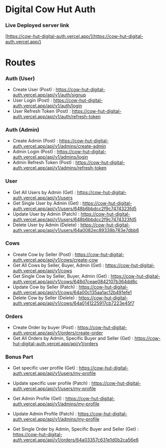 # Digital Cow Hut Auth

### Live Deployed server link

[https://cow-hut-digital-auth.vercel.app/](https://cow-hut-digital-auth.vercel.app/)

# Routes

### Auth (User)

- Create User (Post) : https://cow-hut-digital-auth.vercel.app/api/v1/auth/signup
- User Login (Post) : https://cow-hut-digital-auth.vercel.app/api/v1/auth/login
- User Refresh Token (Post) : https://cow-hut-digital-auth.vercel.app/api/v1/auth/refresh-token

### Auth (Admin)

- Create Admin (Post) : https://cow-hut-digital-auth.vercel.app/api/v1/admins/create-admin
- Admin Login (Post) : https://cow-hut-digital-auth.vercel.app/api/v1/admins/login
- Admin Refresh Token (Post) : https://cow-hut-digital-auth.vercel.app/api/v1/admins/refresh-token

### User

- Get All Users by Admin (Get) : https://cow-hut-digital-auth.vercel.app/api/v1/users
- Get Single User by Admin (Get) : https://cow-hut-digital-auth.vercel.app/api/v1/users/648b6bbdcc2f9c7474323fd5
- Update User by Admin (Patch) : https://cow-hut-digital-auth.vercel.app/api/v1/users/648b6bbdcc2f9c7474323fd5
- Delete User by Admin (Delete) : https://cow-hut-digital-auth.vercel.app/api/v1/users/64a0082ec89338b783e7dbb6

### Cows

- Create Cow by Seller (Post) : https://cow-hut-digital-auth.vercel.app/api/v1/cows/create-cow
- Get All Cows by Seller, Buyer, Admin (Get) : https://cow-hut-digital-auth.vercel.app/api/v1/cows
- Get Single Cow by Seller, Buyer, Admin (Get) : https://cow-hut-digital-auth.vercel.app/api/v1/cows/648d7ceae0842107b364dd8c
- Update Cow by Seller (Patch) : https://cow-hut-digital-auth.vercel.app/api/v1/cows/64a00c135aa1ac12b491efe1
- Delete Cow by Seller (Delete) : https://cow-hut-digital-auth.vercel.app/api/v1/cows/64a0141225917cb7223e45f7

### Orders

- Create Order by buyer (Post) : https://cow-hut-digital-auth.vercel.app/api/v1/orders/create-order
- Get All Orders by Admin, Specific Buyer and Seller (Get) : https://cow-hut-digital-auth.vercel.app/api/v1/orders

### Bonus Part

- Get specific user profile (Get) : https://cow-hut-digital-auth.vercel.app/api/v1/users/my-profile
- Update specific user profile (Patch) : https://cow-hut-digital-auth.vercel.app/api/v1/users/my-profile

- Get Admin Profile (Get) : https://cow-hut-digital-auth.vercel.app/api/v1/admins/my-profile
- Update Admin Profile (Patch) : https://cow-hut-digital-auth.vercel.app/api/v1/admins/my-profile

- Get Single Order by Admin, Specific Buyer and Seller (Get) : https://cow-hut-digital-auth.vercel.app/api/v1/orders/64a03357c631e1d0b2ca56e6

